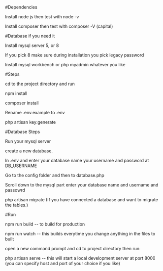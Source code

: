 
#Dependencies

Install node js then test with node -v

Install composer then test with composer -V (capital)

#Database if you need it

Install mysql server 5, or 8

If you pick 8 make sure during installation you pick legacy password

Install mysql workbench or php myadmin whatever you like

#Steps

cd to the project directory and run

npm install

composer install

Rename .env.example to .env

php artisan key:generate

#Database Steps

Run your mysql server

create a new database.

In .env and enter your database name your username and password at DB_USERNAME

Go to the config folder and then to database.php

Scroll down to the mysql part enter your database name and username and passowrd

php artisan migrate (If you have connected a database and want to migrate the tables.)

#Run

npm run build -- to build for production

npm run watch -- this builds everytime you change anything in the files to built

open a new command prompt and cd to project directory then run

php artisan serve -- this will start a local development server at port 8000 (you can specify host and port of your choice if you like)
